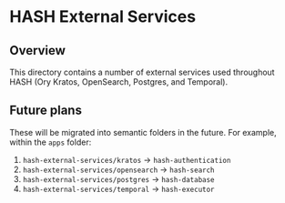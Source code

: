 # HASH External Services

## Overview

This directory contains a number of external services used throughout HASH (Ory Kratos, OpenSearch, Postgres, and Temporal).

## Future plans

These will be migrated into semantic folders in the future. For example, within the `apps` folder:

1.  `hash-external-services/kratos` → `hash-authentication`
1.  `hash-external-services/opensearch` → `hash-search`
1.  `hash-external-services/postgres` → `hash-database`
1.  `hash-external-services/temporal` → `hash-executor`
